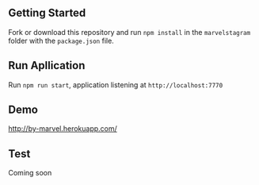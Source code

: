 

## Getting Started

Fork or download this repository and run `npm install` in the `marvelstagram` folder with the `package.json` file.

## Run Apllication
Run `npm run start`, application listening at `http://localhost:7770`

## Demo
http://by-marvel.herokuapp.com/

## Test

Coming soon
